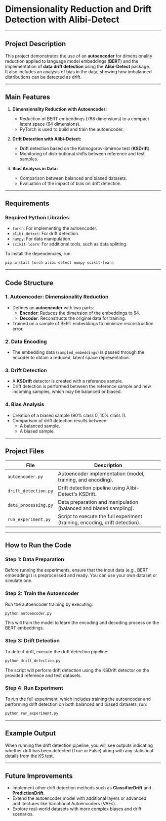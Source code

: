 # **Dimensionality Reduction and Drift Detection with Alibi-Detect**

---

## **Project Description**

This project demonstrates the use of an **autoencoder** for dimensionality reduction applied to language model embeddings (**BERT**) and the implementation of **data drift detection** using the **Alibi-Detect** package.  
It also includes an analysis of bias in the data, showing how imbalanced distributions can be detected as drift.

---

## **Main Features**

1. **Dimensionality Reduction with Autoencoder:**
   - Reduction of BERT embeddings (768 dimensions) to a compact latent space (64 dimensions).
   - PyTorch is used to build and train the autoencoder.

2. **Drift Detection with Alibi-Detect:**
   - Drift detection based on the Kolmogorov-Smirnov test (**KSDrift**).
   - Monitoring of distributional shifts between reference and test samples.

3. **Bias Analysis in Data:**
   - Comparison between balanced and biased datasets.
   - Evaluation of the impact of bias on drift detection.

---

## **Requirements**

### **Required Python Libraries:**
- `torch`: For implementing the autoencoder.
- `alibi_detect`: For drift detection.
- `numpy`: For data manipulation.
- `scikit-learn`: For additional tools, such as data splitting.

To install the dependencies, run:
```bash
pip install torch alibi-detect numpy scikit-learn
```

---

## **Code Structure**

### **1. Autoencoder: Dimensionality Reduction**
- Defines an **autoencoder** with two parts:
  - **Encoder**: Reduces the dimension of the embeddings to 64.
  - **Decoder**: Reconstructs the original data for training.
- Trained on a sample of BERT embeddings to minimize reconstruction error.

### **2. Data Encoding**
- The embedding data (`sampled_embeddings`) is passed through the encoder to obtain a reduced, latent space representation.

### **3. Drift Detection**
- A **KSDrift** detector is created with a reference sample.
- Drift detection is performed between the reference sample and new incoming samples, which may be balanced or biased.

### **4. Bias Analysis**
- Creation of a biased sample (90% class 0, 10% class 1).
- Comparison of drift detection results between:
  - A balanced sample.
  - A biased sample.

---

## **Project Files**

| File                  | Description                                                                 |
|-----------------------|-----------------------------------------------------------------------------|
| `autoencoder.py`       | Autoencoder implementation (model, training, and encoding).                |
| `drift_detection.py`   | Drift detection pipeline using Alibi-Detect's KSDrift.                      |
| `data_processing.py`   | Data preparation and manipulation (balanced and biased sampling).          |
| `run_experiment.py`    | Script to execute the full experiment (training, encoding, drift detection).|

---

## **How to Run the Code**

### **Step 1: Data Preparation**
Before running the experiments, ensure that the input data (e.g., BERT embeddings) is preprocessed and ready. You can use your own dataset or simulate one.

### **Step 2: Train the Autoencoder**
Run the autoencoder training by executing:
```bash
python autoencoder.py
```
This will train the model to learn the encoding and decoding process on the BERT embeddings.

### **Step 3: Drift Detection**
To detect drift, execute the drift detection pipeline:
```bash
python drift_detection.py
```
The script will perform drift detection using the KSDrift detector on the provided reference and test datasets.

### **Step 4: Run Experiment**
To run the full experiment, which includes training the autoencoder and performing drift detection on both balanced and biased datasets, run:
```bash
python run_experiment.py
```

---

## **Example Output**

When running the drift detection pipeline, you will see outputs indicating whether drift has been detected (True or False) along with any statistical details from the KS test. 

---

## **Future Improvements**

- Implement other drift detection methods such as **ClassifierDrift** and **PredictionDrift**.
- Extend the autoencoder model with additional layers or advanced architectures like Variational Autoencoders (VAEs).
- Explore real-world datasets with more complex biases and drift scenarios.

